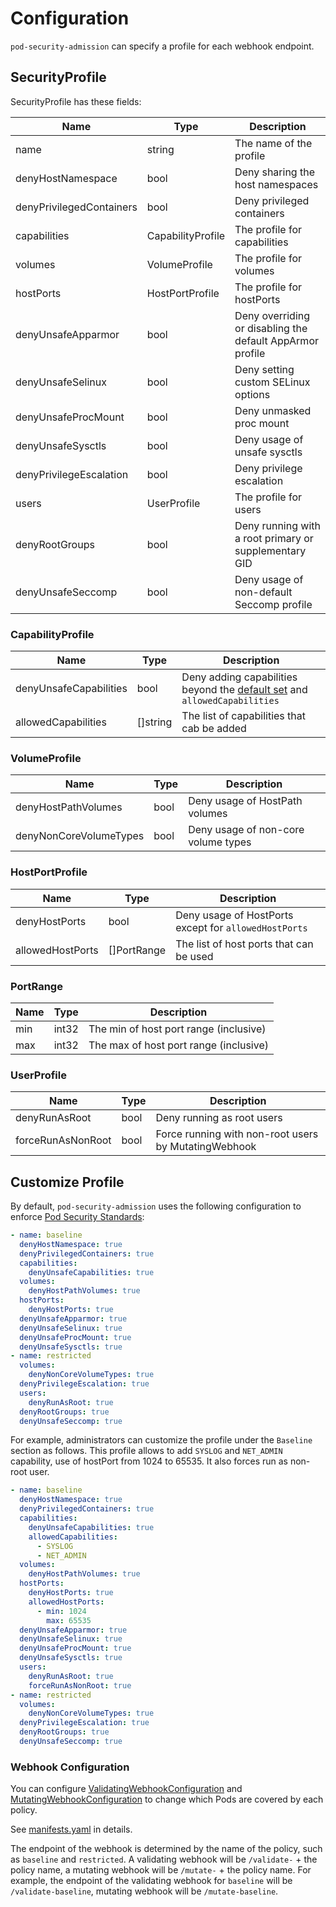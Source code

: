 Configuration
=============

`pod-security-admission` can specify a profile for each webhook endpoint.

SecurityProfile 
----------------

SecurityProfile has these fields:

| Name                     | Type              | Description                                               |
| ------------------------ | ----------------- | --------------------------------------------------------- |
| name                     | string            | The name of the profile                                   |
| denyHostNamespace        | bool              | Deny sharing the host namespaces                          |
| denyPrivilegedContainers | bool              | Deny privileged containers                                |
| capabilities             | CapabilityProfile | The profile for capabilities                              |
| volumes                  | VolumeProfile     | The profile for volumes                                   |
| hostPorts                | HostPortProfile   | The profile for hostPorts                                 |
| denyUnsafeApparmor       | bool              | Deny overriding or disabling the default AppArmor profile |
| denyUnsafeSelinux        | bool              | Deny setting custom SELinux options                       |
| denyUnsafeProcMount      | bool              | Deny unmasked proc mount                                  |
| denyUnsafeSysctls        | bool              | Deny usage of unsafe sysctls                              |
| denyPrivilegeEscalation  | bool              | Deny privilege escalation                                 |
| users                    | UserProfile       | The profile for users                                     |
| denyRootGroups           | bool              | Deny running with a root primary or supplementary GID     |
| denyUnsafeSeccomp        | bool              | Deny usage of non-default Seccomp profile                 |

### CapabilityProfile

| Name                   | Type     | Description                                                                                                                                                         |
| ---------------------- | -------- | ------------------------------------------------------------------------------------------------------------------------------------------------------------------- |
| denyUnsafeCapabilities | bool     | Deny adding capabilities beyond the [default set](https://docs.docker.com/engine/reference/run/#runtime-privilege-and-linux-capabilities) and `allowedCapabilities` |
| allowedCapabilities    | []string | The list of capabilities that cab be added                                                                                                                          |

### VolumeProfile

| Name                   | Type | Description                         |
| ---------------------- | ---- | ----------------------------------- |
| denyHostPathVolumes    | bool | Deny usage of HostPath volumes      |
| denyNonCoreVolumeTypes | bool | Deny usage of non-core volume types |

### HostPortProfile

| Name             | Type        | Description                                           |
| ---------------- | ----------- | ----------------------------------------------------- |
| denyHostPorts    | bool        | Deny usage of HostPorts except for `allowedHostPorts` |
| allowedHostPorts | []PortRange | The list of host ports that can be used               |

### PortRange

| Name | Type  | Description                            |
| ---- | ----- | -------------------------------------- |
| min  | int32 | The min of host port range (inclusive) |
| max  | int32 | The max of host port range (inclusive) |

### UserProfile

| Name              | Type | Description                                          |
| ----------------- | ---- | ---------------------------------------------------- |
| denyRunAsRoot     | bool | Deny running as root users                           |
| forceRunAsNonRoot | bool | Force running with non-root users by MutatingWebhook |


Customize Profile
-----------------

By default, `pod-security-admission` uses the following configuration to enforce [Pod Security Standards](https://kubernetes.io/docs/concepts/security/pod-security-standards/):

```yaml
- name: baseline
  denyHostNamespace: true
  denyPrivilegedContainers: true
  capabilities:
    denyUnsafeCapabilities: true
  volumes:
    denyHostPathVolumes: true
  hostPorts:
    denyHostPorts: true
  denyUnsafeApparmor: true
  denyUnsafeSelinux: true
  denyUnsafeProcMount: true
  denyUnsafeSysctls: true
- name: restricted
  volumes:
    denyNonCoreVolumeTypes: true
  denyPrivilegeEscalation: true
  users:
    denyRunAsRoot: true
  denyRootGroups: true
  denyUnsafeSeccomp: true
```

For example, administrators can customize the profile under the `Baseline` section as follows.
This profile allows to add `SYSLOG` and `NET_ADMIN` capability, use of hostPort from 1024 to 65535.
It also forces run as non-root user.

```yaml
- name: baseline
  denyHostNamespace: true
  denyPrivilegedContainers: true
  capabilities:
    denyUnsafeCapabilities: true
    allowedCapabilities:
      - SYSLOG
      - NET_ADMIN
  volumes:
    denyHostPathVolumes: true
  hostPorts:
    denyHostPorts: true
    allowedHostPorts:
      - min: 1024
        max: 65535
  denyUnsafeApparmor: true
  denyUnsafeSelinux: true
  denyUnsafeProcMount: true
  denyUnsafeSysctls: true
  users:
    denyRunAsRoot: true
    forceRunAsNonRoot: true
- name: restricted
  volumes:
    denyNonCoreVolumeTypes: true
  denyPrivilegeEscalation: true
  denyRootGroups: true
  denyUnsafeSeccomp: true
```

### Webhook Configuration

You can configure [ValidatingWebhookConfiguration](https://kubernetes.io/docs/reference/generated/kubernetes-api/v1.20/#validatingwebhookconfiguration-v1-admissionregistration-k8s-io) and [MutatingWebhookConfiguration](https://kubernetes.io/docs/reference/generated/kubernetes-api/v1.20/#mutatingwebhookconfiguration-v1-admissionregistration-k8s-io) to change which Pods are covered by each policy.

See [manifests.yaml](../config/webhook/manifests.yaml) in details.

The endpoint of the webhook is determined by the name of the policy, such as `baseline` and `restricted`. 
A validating webhook will be `/validate-` + the policy name, a mutating webhook will be `/mutate-` + the policy name.
For example, the endpoint of the validating webhook for `baseline` will be `/validate-baseline`, mutating webhook will be `/mutate-baseline`.
